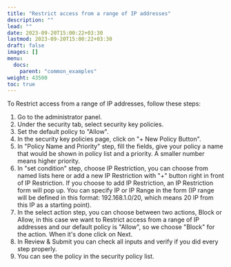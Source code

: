 ```yaml
---
title: "Restrict access from a range of IP addresses"
description: ""
lead: ""
date: 2023-09-20T15:00:22+03:30
lastmod: 2023-09-20T15:00:22+03:30
draft: false
images: []
menu:
  docs:
    parent: "common_examples"
weight: 43500
toc: true
---
```


To Restrict access from a range of IP addresses, follow these steps:

1. Go to the administrator panel.
2. Under the security tab, select security key policies.
3. Set the default policy to "Allow".
4. In the security key policies page, click on "+ New Policy Button".
5. In "Policy Name and Priority" step, fill the fields, give your policy a name that would be shown in policy list and a priority. A smaller number means higher priority.
6. In "set condition" step, choose IP Restriction, you can choose from named lists here or add a new IP Restriction with "+" button right in front of IP Restriction. If you choose to add IP Restriction, an IP Restriction form will pop up. You can specify IP or IP Range in the form (IP range will be defined in this format: 192.168.1.0/20, which means 20 IP from this IP as a starting point).
7. In the select action step, you can choose between two actions, Block or Allow, in this case we want to Restrict access from a range of IP addresses and our default policy is "Allow", so we choose "Block" for the action. When it's done click on Next.
8. In Review & Submit you can check all inputs and verify if you did every step properly.
9. You can see the policy in the security policy list.
